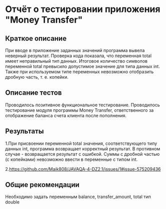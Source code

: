 ﻿# Отчёт о тестировании приложения "Money Transfer"

## Краткое описание

При вводе в приложение заданных значений программа вывела неверный результат. Проверка кода показала, что переменная total имеет неправильный тип данных.
Итоговое количество символов переменной total превысило допустимое значение для типа данных int. Также при используемом типе переменных невозможно отобразить дробную часть, т. е. копейки.

## Описание тестов

Проводилось позитивное функциональное тестирование. Проводилось тестирование модуля программы Money Transfer, ответственного за отображение баланса счета клиента после пополнения.


## Результаты

1.При присвоении переменной total значения, соответствующего типу данных int, программа возвращает корректный результат. В противном случае - возвращается      результат с ошибкой. Суммы с дробной частью (с копейками) невозможно ввести в переменные с типом int.

2.https://github.com/Maik808/JAVAQA-4-DZ2.1/issues/1#issue-575209436



## Общие рекомендации

Необходимо задать переменным balance, transfer_amount, total тип double





